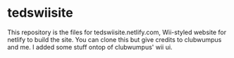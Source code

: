 # tedswiisite
This repository is the files for tedswiisite.netlify.com, Wii-styled website for netlify to build the site.
You can clone this but give credits to clubwumpus and me. I added some stuff ontop of clubwumpus' wii ui.
